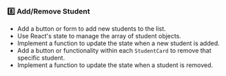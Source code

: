 ### **8️⃣ Add/Remove Student**  
- Add a button or form to add new students to the list.  
- Use React's state to manage the array of student objects.  
- Implement a function to update the state when a new student is added.  
- Add a button or functionality within each `StudentCard` to remove that specific student.  
- Implement a function to update the state when a student is removed.
